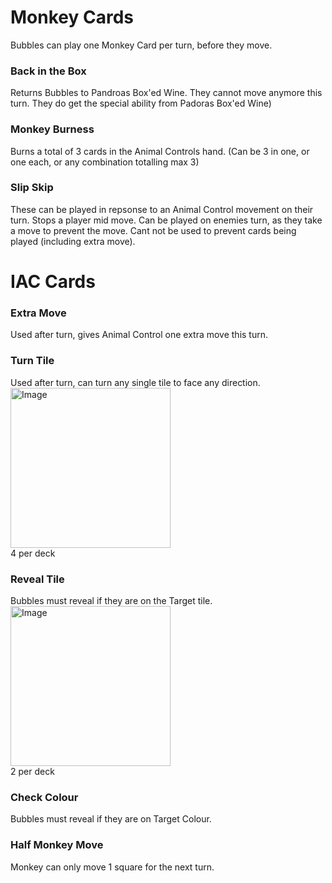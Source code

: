 # Monkey Cards
Bubbles can play one Monkey Card per turn, before they move.
### Back in the Box
Returns Bubbles to Pandroas Box'ed Wine. They cannot move anymore this turn. They do get the special ability from Padoras Box'ed Wine)

### Monkey Burness 
Burns a total of 3 cards in the Animal Controls hand. (Can be 3 in one, or one each, or any combination totalling max 3)

### Slip Skip
These can be played in repsonse to an Animal Control movement on their turn. 
Stops a player mid move. Can be played on enemies turn, as they take a move to prevent the move. 
Cant not be used to prevent cards being played (including extra move).


# IAC Cards
### Extra Move 
Used after turn, gives Animal Control one extra move this turn.

### Turn Tile 
Used after turn, can turn any single tile to face any direction. <br />
<img width="256" alt="Image" src="https://github.com/user-attachments/assets/0a9baffd-b9f2-4452-b930-3697709319d2" /> <br />
4 per deck

### Reveal Tile
Bubbles must reveal if they are on the Target tile.<br />
<img width="256" alt="Image" src="https://github.com/user-attachments/assets/9978e55f-82eb-46b2-9bb7-fde95062b41e" /> <br />
2 per deck

### Check Colour
Bubbles must reveal if they are on Target Colour.

### Half Monkey Move
Monkey can only move 1 square for the next turn.

